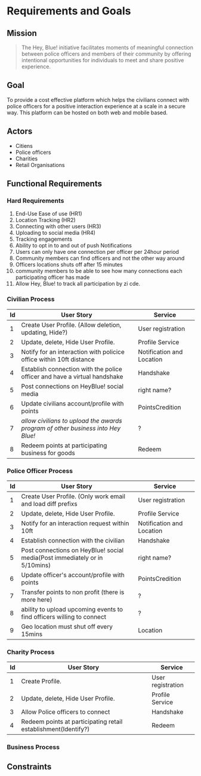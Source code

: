# Requirements and Goals

## Mission

> The Hey, Blue! initiative facilitates moments of meaningful connection between police officers and members of their community by offering intentional opportunities for individuals to meet and share positive experience.

## Goal

To provide a cost effective platform which helps the civilians connect with police officers for a positive interaction experience at a scale in a secure way. This platform can be hosted on both web and mobile based. 

## Actors
- Citiens
- Police officers
- Charities
- Retail Organisations

## Functional Requirements

### Hard Requirements 
 1. End-Use Ease of use (HR1)
 2. Location Tracking (HR2)
 3. Connecting with other users (HR3)
 4. Uploading to social media (HR4)
 5. Tracking engagements
 6. Ability to opt in to and out of push Notifications
 7. Users can only have one connection per officer per 24hour period
 8. Community members can find officers and not the other way around
 9. Officers locations shuts off after 15 minutes
 10. community members to be able to see how many connections each participating officer has made
 11. Allow Hey, Blue! to track all participation by zi cde. 

### Civilian Process

|Id|User Story|Service|
|--- |--- |---|
|1|Create User Profile. (Allow deletion, updating, Hide?)|User registration|
|2|Update, delete, Hide User Profile.|Profile Service|
|3| Notify for an interaction with policice office within 10ft distance|Notification and Location|
|4|Establish connection with the police officer and have a virtual handshake|Handshake|
|5|Post connections on HeyBlue! social media|right name?|
|6|Update civilians account/profile with points|PointsCredition|
|7|*allow civilians to upload the awards program of other business into Hey Blue!*|?|
|8|Redeem points at participating business for goods|Redeem|

### Police Officer Process

|Id|User Story|Service|
|--- |--- |---|
|1|Create User Profile. (Only work email and load diff prefixs|User registration|
|2|Update, delete, Hide User Profile.|Profile Service|
|3| Notify for an interaction request within 10ft|Notification and Location|
|4|Establish connection with the civilian|Handshake|
|5|Post connections on HeyBlue! social media(Post immediately or in 5/10mins)|right name?|
|6|Update officer's account/profile with points|PointsCredition|
|7|Transfer points to non profit (there is more here)|?|
|8|ability to upload upcoming events to find officers willing to connect|?|
|9|Geo location must shut off every 15mins|Location|

### Charity Process

|Id|User Story|Service|
|--- |--- |---|
|1|Create Profile.|User registration|
|2|Update, delete, Hide User Profile.|Profile Service|
|3|Allow Police officers to connect|Handshake|
|4|Redeem points at participating retail establishment(Identify?)|Redeem|

### Business Process
<todo>

## Constraints
  

